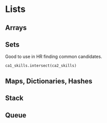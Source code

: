 # Lists

## Arrays

## Sets

Good to use in HR finding common candidates.

```
ca1_skills.intersect(ca2_skills)
```

## Maps, Dictionaries, Hashes


## Stack

## Queue

